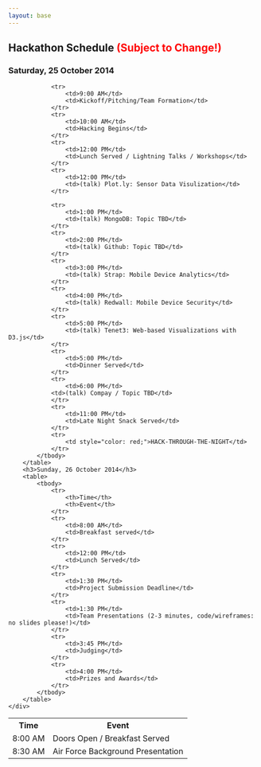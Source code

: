```yaml
---
layout: base 
---
```

<section id="schedule">
    <div class="container">
        <h2>Hackathon Schedule <span style="color: red">(Subject to Change!)</span></h2>
        <h3>Saturday, 25 October 2014</h3>
        <table>
            <tbody>
                <tr>
                    <th>Time</th>
                    <th>Event</th>
                </tr>
                <tr>
                    <td>8:00 AM</td>
                    <td>Doors Open / Breakfast Served</td>
                </tr>
                <tr>
                    <td>8:30 AM</td>
                    <td>Air Force Background Presentation</td>
                </tr>

                <tr>
                    <td>9:00 AM</td>
                    <td>Kickoff/Pitching/Team Formation</td>
                </tr>
                <tr>
                    <td>10:00 AM</td>
                    <td>Hacking Begins</td>
                </tr>
                <tr>
                    <td>12:00 PM</td>
                    <td>Lunch Served / Lightning Talks / Workshops</td>
                </tr>
                <tr>
                    <td>12:00 PM</td>
                    <td>(talk) Plot.ly: Sensor Data Visulization</td>
                </tr>

                <tr>
                    <td>1:00 PM</td>
                    <td>(talk) MongoDB: Topic TBD</td>
                </tr>
                <tr>
                    <td>2:00 PM</td>
                    <td>(talk) Github: Topic TBD</td>
                </tr>
                <tr>
                    <td>3:00 PM</td>
                    <td>(talk) Strap: Mobile Device Analytics</td>
                </tr>
                <tr>
                    <td>4:00 PM</td>
                    <td>(talk) Redwall: Mobile Device Security</td>
                </tr>
                <tr>
                    <td>5:00 PM</td>
                    <td>(talk) Tenet3: Web-based Visualizations with D3.js</td>
                </tr>
                <tr>
                    <td>5:00 PM</td>
                    <td>Dinner Served</td>
                </tr>
                <tr>
                    <td>6:00 PM</td>
                <td>(talk) Compay / Topic TBD</td>
                </tr>
                <tr>
                    <td>11:00 PM</td>
                    <td>Late Night Snack Served</td>
                </tr>
                <tr>
                    <td style="color: red;">HACK-THROUGH-THE-NIGHT</td>
                </tr>
            </tbody>
        </table>
        <h3>Sunday, 26 October 2014</h3>
        <table>
            <tbody>
                <tr>
                    <th>Time</th>
                    <th>Event</th>
                </tr>
                <tr>
                    <td>8:00 AM</td>
                    <td>Breakfast served</td>
                </tr>
                <tr>
                    <td>12:00 PM</td>
                    <td>Lunch Served</td>
                </tr>
                <tr>
                    <td>1:30 PM</td>
                    <td>Project Submission Deadline</td>
                </tr>
                <tr>
                    <td>1:30 PM</td>
                    <td>Team Presentations (2-3 minutes, code/wireframes: no slides please!)</td>
                </tr>
                <tr>
                    <td>3:45 PM</td>
                    <td>Judging</td>
                </tr>
                <tr>
                    <td>4:00 PM</td>
                    <td>Prizes and Awards</td>
                </tr>
            </tbody>
        </table>
    </div>
</section>